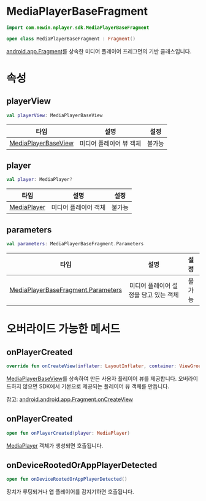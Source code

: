 # MediaPlayerBaseFragment

```kotlin
import com.newin.nplayer.sdk.MediaPlayerBaseFragment
```

```kotlin
open class MediaPlayerBaseFragment : Fragment()
```

[android.app.Fragment](https://developer.android.com/reference/android/app/Fragment)를 상속한 미디어 플레이어 프레그먼의 기반 클래스입니다.

# 속성

## playerView

```kotlin
val playerView: MediaPlayerBaseView
```

| 타입 | 설명 | 설정 |
|:--:|:--:|:--:|
|[MediaPlayerBaseView](../media-player-base-view/home.md)|미디어 플레이어 뷰 객체|불가능|



## player

```kotlin
val player: MediaPlayer?
```

| 타입 | 설명 | 설정 |
|:--:|:--:|:--:|
|[MediaPlayer](../media-player-base-view/home.md)|미디어 플레이어 객체|불가능|

## parameters

```kotlin
val parameters: MediaPlayerBaseFragment.Parameters
```


| 타입 | 설명 | 설정 |
|:--:|:--:|:--:|
|[MediaPlayerBaseFragment.Parameters](../media-player-base-view/home.md)|미디어 플레이어 설정을 담고 있는 객체|불가능|

# 오버라이드 가능한 메서드

## onPlayerCreated

```kotlin
override fun onCreateView(inflater: LayoutInflater, container: ViewGroup?, savedInstanceState: Bundle?): View
```

[MediaPlayerBaseView](../media-player-base-view/home.md)를 상속하여 만든 사용자 플레이어 뷰를 제공합니다. 오버라이드하지 않으면 SDK에서 기본으로 제공되는 플레이어 뷰 객체를 만듭니다.

참고: [android.android.app.Fragment.onCreateView](https://developer.android.com/reference/android/app/Fragment#onCreateView(android.view.LayoutInflater,%20android.view.ViewGroup,%20android.os.Bundle))

## onPlayerCreated

```kotlin
open fun onPlayerCreated(player: MediaPlayer)
```

[MediaPlayer](../../interface/media-player/home.md) 객체가 생성되면 호출됩니다.

## onDeviceRootedOrAppPlayerDetected

```kotlin
open fun onDeviceRootedOrAppPlayerDetected()
```

장치가 루팅되거나 앱 플레이어를 감지기하면 호출됩니다.
